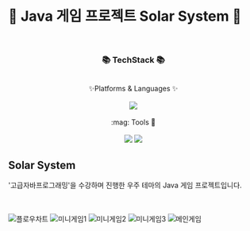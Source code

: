 # :rocket: Java 게임 프로젝트 Solar System :rocket:
<br/>
<div align = "center">
  <h3> 📚 TechStack 📚 </h3>
  <br/>
  ✨Platforms & Languages ✨
</div>
<br/>
<div align="center">
  <img src="https://img.shields.io/badge/Java-007396?style=flat&logo=Java&logoColor=white" />
</div>
<br/>
<div align="center">
:mag: Tools 🔎 
</div>
<br/>
<div align="center">
  <img src="https://img.shields.io/badge/intellijidea-000000?style=flat&logo=intellijidea&logoColor=white" />
  <img src="https://img.shields.io/badge/github-181717?style=flat&logo=github&logoColor=white" />
</div>

 ## Solar System
'고급자바프로그래밍'을 수강하며 진행한 우주 테마의 Java 게임 프로젝트입니다.

<br>
<br>
<img src="https://ibb.co/pQcZSvt" alt="플로우차트">
<img src="https://ibb.co/6bR6VL1" alt="미니게임1">
<img src="https://ibb.co/LNZ8q8w" alt="미니게임2">
<img src="https://ibb.co/LNZ8q8w" alt="미니게임3">
<img src="https://ibb.co/5FmnXT8" alt="메인게임">
